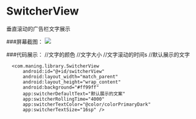# SwitcherView
垂直滚动的广告栏文字展示

###屏幕截图：
![](https://github.com/maning0303/SwitcherView/raw/master/screenshot/001.gif)

###代码展示：
      <declare-styleable name="SwitcherView">
          <attr name="switcherTextColor" format="reference|color"/>   //文字的颜色
          <attr name="switcherTextSize" format="dimension"/>          //文字大小
          <attr name="switcherRollingTime" format="integer"/>         //文字滚动的时间s
          <attr name="switcherDefaultText" format="string"/>          //默认展示的文字
      </declare-styleable>

      <com.maning.library.SwitcherView
          android:id="@+id/switcherView"
          android:layout_width="match_parent"
          android:layout_height="wrap_content"
          android:background="#ff99ff"
          app:switcherDefaultText="默认展示的文案"
          app:switcherRollingTime="4000"
          app:switcherTextColor="@color/colorPrimaryDark"
          app:switcherTextSize="16sp" />
